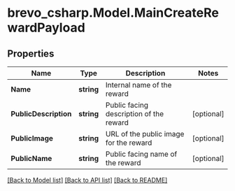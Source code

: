 # brevo_csharp.Model.MainCreateRewardPayload
## Properties

Name | Type | Description | Notes
------------ | ------------- | ------------- | -------------
**Name** | **string** | Internal name of the reward | 
**PublicDescription** | **string** | Public facing description of the reward | [optional] 
**PublicImage** | **string** | URL of the public image for the reward | [optional] 
**PublicName** | **string** | Public facing name of the reward | [optional] 

[[Back to Model list]](../README.md#documentation-for-models) [[Back to API list]](../README.md#documentation-for-api-endpoints) [[Back to README]](../README.md)

